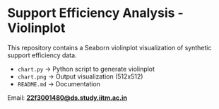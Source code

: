 # Support Efficiency Analysis - Violinplot

This repository contains a Seaborn violinplot visualization of synthetic support efficiency data.

- `chart.py` → Python script to generate violinplot
- `chart.png` → Output visualization (512x512)
- `README.md` → Documentation

Email: **22f3001480@ds.study.iitm.ac.in**
